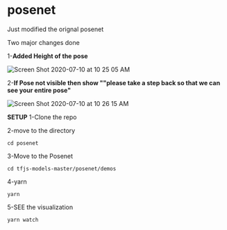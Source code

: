 # posenet
Just modified the orignal posenet 

Two major changes done

1-**Added Height of the pose**

![Screen Shot 2020-07-10 at 10 25 05 AM](https://user-images.githubusercontent.com/64678673/87139378-84275880-c2bd-11ea-9a3f-cebc1e3bd40b.png)

2-**If Pose not visible then show ""please take a step back so that we can see your entire pose"**

![Screen Shot 2020-07-10 at 10 26 15 AM](https://user-images.githubusercontent.com/64678673/87139486-b3d66080-c2bd-11ea-930e-89f72bd76513.png)


**SETUP**
1-Clone the repo

2-move to the directory

`cd posenet`

3-Move to the Posenet

`cd tfjs-models-master/posenet/demos`

4-yarn

`yarn`

5-SEE the visualization

`yarn watch`
